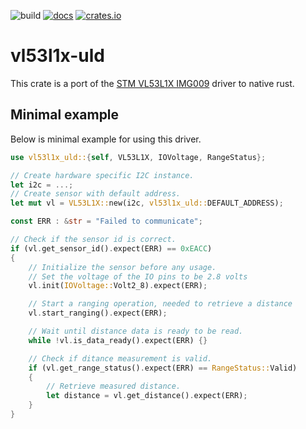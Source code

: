 ![build](https://github.com/TomSievers/vl53l1x-rs/actions/workflows/rust.yml/badge.svg)
[![docs](https://img.shields.io/badge/docs-stable-blue)](https://docs.rs/vl53l1x-uld/)
[![crates.io](https://img.shields.io/crates/v/vl53l1x-uld)](https://crates.io/crates/vl53l1x-uld)

# vl53l1x-uld
This crate is a port of the [STM VL53L1X IMG009][driver-page] driver to native rust.

[driver-page]: https://www.st.com/content/st_com/en/products/embedded-software/imaging-software/stsw-img009.html#overview

## Minimal example

Below is minimal example for using this driver.

```rust
use vl53l1x_uld::{self, VL53L1X, IOVoltage, RangeStatus};

// Create hardware specific I2C instance.
let i2c = ...;
// Create sensor with default address. 
let mut vl = VL53L1X::new(i2c, vl53l1x_uld::DEFAULT_ADDRESS);

const ERR : &str = "Failed to communicate";

// Check if the sensor id is correct.
if (vl.get_sensor_id().expect(ERR) == 0xEACC)
{
    // Initialize the sensor before any usage.
    // Set the voltage of the IO pins to be 2.8 volts
    vl.init(IOVoltage::Volt2_8).expect(ERR);

    // Start a ranging operation, needed to retrieve a distance
    vl.start_ranging().expect(ERR);

    // Wait until distance data is ready to be read.
    while !vl.is_data_ready().expect(ERR) {}

    // Check if ditance measurement is valid.
    if (vl.get_range_status().expect(ERR) == RangeStatus::Valid)
    {
        // Retrieve measured distance.
        let distance = vl.get_distance().expect(ERR);
    }
}

```
